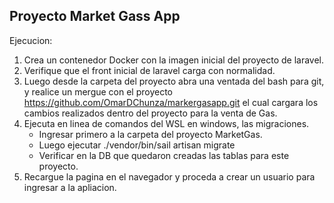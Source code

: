 ## Proyecto Market Gass App


Ejecucion:
1. Crea un contenedor Docker con la imagen inicial del proyecto de laravel.
2. Verifique que el front inicial de laravel carga con normalidad.
3. Luego desde la carpeta del proyecto abra una ventada del bash para git, y realice un mergue con el proyecto
   https://github.com/OmarDChunza/markergasapp.git el cual cargara los cambios realizados dentro del proyecto para la venta de Gas.
2. Ejecuta en linea de comandos del WSL en windows, las migraciones.
	- Ingresar primero a la carpeta del proyecto MarketGas.
	- Luego ejecutar ./vendor/bin/sail artisan migrate
	- Verificar en la DB que quedaron creadas las tablas para este proyecto.
3. Recargue la pagina en el navegador y proceda a crear un usuario para ingresar a la apliacion.